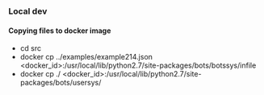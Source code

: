 ### Local dev
#### Copying files to docker image
- cd src
- docker cp ../examples/example214.json  <docker_id>:/usr/local/lib/python2.7/site-packages/bots/botssys/infile
- docker cp ./  <docker_id>:/usr/local/lib/python2.7/site-packages/bots/usersys/
